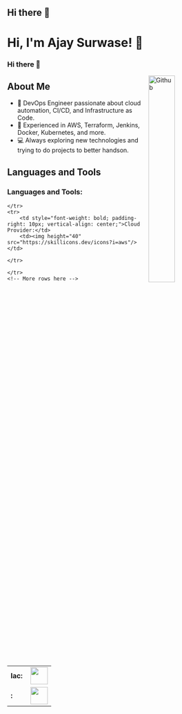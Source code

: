 ## Hi there 👋
# Hi, I'm Ajay Surwase! 👋
### Hi there 👋

<img width="35%" align="right" alt="Github" src="https://user-images.githubusercontent.com/48678280/88862734-4903af80-d201-11ea-968b-9c939d88a37c.gif" />

## About Me
- 🌱 DevOps Engineer passionate about cloud automation, CI/CD, and Infrastructure as Code.
- 🔧 Experienced in AWS, Terraform, Jenkins, Docker, Kubernetes, and more.
- 💻 Always exploring new technologies and trying to do projects to better handson.

## Languages and Tools
<!-- Paste your table code here -->
<h3 align="left">Languages and Tools:</h3>
<table>
    <tr>
        <td style="font-weight: bold; padding-right: 10px; vertical-align: center;">Iac:</td>
        <td><img height="40" src="https://skillicons.dev/icons?i=terraform"/></td>

    </tr>
    <tr>
        <td style="font-weight: bold; padding-right: 10px; vertical-align: center;">Cloud Provider:</td>
        <td><img height="40" src="https://skillicons.dev/icons?i=aws"/></td>

    </tr>
<tr>
        <td style="font-weight: bold; padding-right: 10px; vertical-align: center;">:</td>
        <td><img height="40" src="https://skillicons.dev/icons?i=terraform"/></td>

    </tr>
    <!-- More rows here -->
</table>

<!--
**AjaySurwase/AjaySurwase** is a ✨ _special_ ✨ repository because its `README.md` (this file) appears on your GitHub profile.

Here are some ideas to get you started:

- 🔭 I’m currently working on ...
- 🌱 I’m currently learning ...
- 👯 I’m looking to collaborate on ...
- 🤔 I’m looking for help with ...
- 💬 Ask me about ...
- 📫 How to reach me: ...
- 😄 Pronouns: ...
- ⚡ Fun fact: ...
-->
